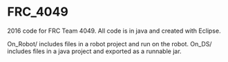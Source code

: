 # FRC_4049

2016 code for FRC Team 4049. All code is in java and created with Eclipse.

On_Robot/ includes files in a robot project and run on the robot.
On_DS/ includes files in a java project and exported as a runnable jar.
